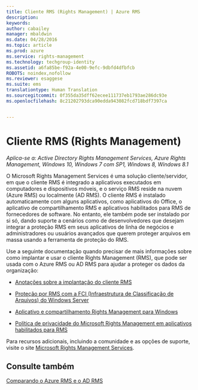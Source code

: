 ```yaml
---
title: Cliente RMS (Rights Management) | Azure RMS
description: 
keywords: 
author: cabailey
manager: mbaldwin
ms.date: 04/28/2016
ms.topic: article
ms.prod: azure
ms.service: rights-management
ms.technology: techgroup-identity
ms.assetid: a6fa85be-f92a-4e00-9efc-9dbfd4dfbfcb
ROBOTS: noindex,nofollow
ms.reviewer: esaggese
ms.suite: ems
translationtype: Human Translation
ms.sourcegitcommit: 0f355da35dff62ecee111737eb1793ae286dc93e
ms.openlocfilehash: 8c21202793dca90edda943082fcd718bdf7397ca


---
```


# Cliente RMS (Rights Management)

*Aplica-se a: Active Directory Rights Management Services, Azure Rights Management, Windows 10, Windows 7 com SP1, Windows 8, Windows 8.1*

O Microsoft Rights Management Services é uma solução cliente/servidor, em que o cliente RMS é integrado a aplicativos executados em computadores e dispositivos móveis, e o serviço RMS reside na nuvem (Azure RMS) ou localmente (AD RMS). O cliente RMS é instalado automaticamente com alguns aplicativos, como aplicativos do Office, o aplicativo de compartilhamento RMS e aplicativos habilitados para RMS de fornecedores de software. No entanto, ele também pode ser instalado por si só, dando suporte a cenários como de desenvolvedores que desejam integrar a proteção RMS em seus aplicativos de linha de negócios e administradores ou usuários avançados que querem proteger arquivos em massa usando a ferramenta de proteção do RMS.

Use a seguinte documentação quando precisar de mais informações sobre como implantar e usar o cliente Rights Management (RMS), que pode ser usada com o Azure RMS ou AD RMS para ajudar a proteger os dados da organização:

- [Anotações sobre a implantação do cliente RMS](client-deployment-notes.md)

- [Proteção por RMS com a FCI (Infraestrutura de Classificação de Arquivos) do Windows Server](configure-fci.md)

- [Aplicativo e compartilhamento Rights Management para Windows](sharing-app-windows.md)

- [Política de privacidade do Microsoft Rights Management em aplicativos habilitados para RMS](privacy-statement-rms-enlightened-applications.md)


Para recursos adicionais, incluindo a comunidade e as opções de suporte, visite o site [Microsoft Rights Management Services](https://www.microsoft.com/rms).

## Consulte também
[Comparando o Azure RMS e o AD RMS](../understand-explore/compare-azure-rms-ad-rms.md)



<!--HONumber=Jun16_HO4-->


